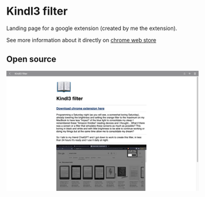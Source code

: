 # Kindl3 filter

Landing page for a google extension (created by me the extension).

See more information about it directly on <a href="https://chrome.google.com/webstore/detail/kindl3-filter/gipjennhlknidhdfmloibododpccgcdd">chrome web store</a>

## Open source <a href="">

<img src="./Screenshot 2023-02-26 at 11.09.51.png">
